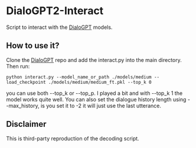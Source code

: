 # DialoGPT2-Interact
Script to interact with the [DialoGPT](https://github.com/microsoft/DialoGPT) models. 


## How to use it? 
Clone the [DialoGPT](https://github.com/microsoft/DialoGPT) repo and add the interact.py into the main directory. Then run:
```
python interact.py --model_name_or_path ./models/medium --load_checkpoint ./models/medium/medium_ft.pkl --top_k 0
```
you can use both --top_k or --top_p. I played a bit and with --top_k 1 the model works quite well. You can also set the dialogue history length using --max_history, is you set it to -2 it will just use the last utterance. 



## Disclaimer
This is third-party reproduction of the decoding script. 
